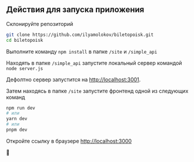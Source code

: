 ## Действия для запуска приложения

Склонируйте репозиторий 

```bash
git clone https://github.com/ilyamolokov/biletopoisk.git
cd biletopoisk
```

Выполните команду `npm install` в папке `/site` и `/simple_api`

Находять в папке `/simple_api` запустите локальный сервер командой `node server.js`

Дефолтно сервер запустится на [http://localhost:3001](http://localhost:3001).

Затем находясь в папке `/site` запустите фронтенд одной из следующих команд 

```bash
npm run dev
# или
yarn dev
# или
pnpm dev
```

Откройте ссылку в браузере [http://localhost:3000](http://localhost:3000)

🐘
